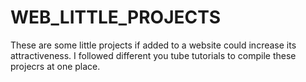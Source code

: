 # WEB_LITTLE_PROJECTS
These are some little projects if added to a website could increase its attractiveness. I followed different you tube tutorials to compile these projecrs at one place.
